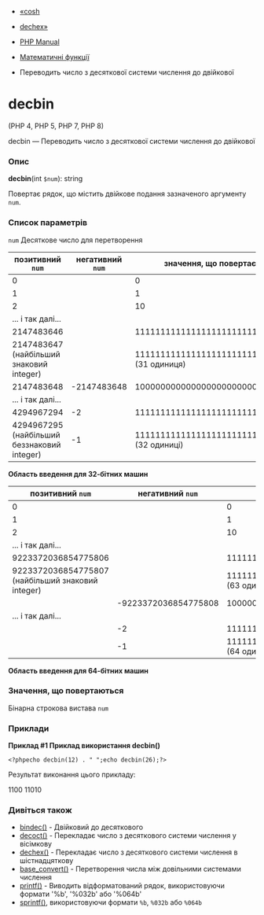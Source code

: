 - [«cosh](function.cosh.md)
- [dechex»](function.dechex.md)

- [PHP Manual](index.md)
- [Математичні функції](ref.math.md)
- Переводить число з десяткової системи числення до двійкової

# decbin

(PHP 4, PHP 5, PHP 7, PHP 8)

decbin — Переводить число з десяткової системи числення до двійкової

### Опис

**decbin**(int `$num`): string

Повертає рядок, що містить двійкове подання зазначеного
аргументу `num`.

### Список параметрів

`num`
Десяткове число для перетворення

| позитивний `num`                            | негативний `num` | значення, що повертається                      |
| ------------------------------------------- | ---------------- | ---------------------------------------------- |
| 0                                           |                  | 0                                              |
| 1                                           |                  | 1                                              |
| 2                                           |                  | 10                                             |
| ... і так далі...                           |                  |                                                |
| 2147483646                                  |                  | 11111111111111111111111111111111               |
| 2147483647 (найбільший знаковий integer)    |                  | 11111111111111111111111111111111 (31 одиниця)  |
| 2147483648                                  | -2147483648      | 100000000000000000000000000000                 |
| ... і так далі...                           |                  |                                                |
| 4294967294                                  | -2               | 111111111111111111111111111111111              |
| 4294967295 (найбільший беззнаковий integer) | -1               | 111111111111111111111111111111111 (32 одиниці) |

**Область введення для 32-бітних машин**

| позитивний `num`                                  | негативний `num`     | значення, що повертається                                                      |
| ------------------------------------------------- | -------------------- | ------------------------------------------------------------------------------ |
| 0                                                 |                      | 0                                                                              |
| 1                                                 |                      | 1                                                                              |
| 2                                                 |                      | 10                                                                             |
| ... і так далі...                                 |                      |                                                                                |
| 9223372036854775806                               |                      | 1111111111111111111111111111111111111111111111111111111111111111               |
| 9223372036854775807 (найбільший знаковий integer) |                      | 111111111111111111111111111111111111111111111111111111111111111 (63 одиниці)   |
|                                                   | -9223372036854775808 | 100000000000000000000000000000000000000000000000000000                         |
| ... і так далі...                                 |                      |                                                                                |
|                                                   | -2                   | 11111111111111111111111111111111111111111111111111111111111111111              |
|                                                   | -1                   | 11111111111111111111111111111111111111111111111111111111111111111 (64 одиниці) |

**Область введення для 64-бітних машин**

### Значення, що повертаються

Бінарна строкова вистава `num`

### Приклади

**Приклад #1 Приклад використання **decbin()****

`<?phpecho decbin(12) . "
";echo decbin(26);?> `

Результат виконання цього прикладу:

1100
11010

### Дивіться також

- [bindec()](function.bindec.md) - Двійковий до десяткового
- [decoct()](function.decoct.md) - Перекладає число з десяткового
системи числення у вісімкову
- [dechex()](function.dechex.md) - Перекладає число з десяткового
системи числення в шістнадцяткову
- [base_convert()](function.base-convert.md) - Перетворення числа
між довільними системами числення
- [printf()](function.printf.md) - Виводить відформатований рядок,
використовуючи формати '%b', '%032b' або '%064b'
- [sprintf()](function.sprintf.md), використовуючи формати `%b`, `%032b`
або `%064b`
